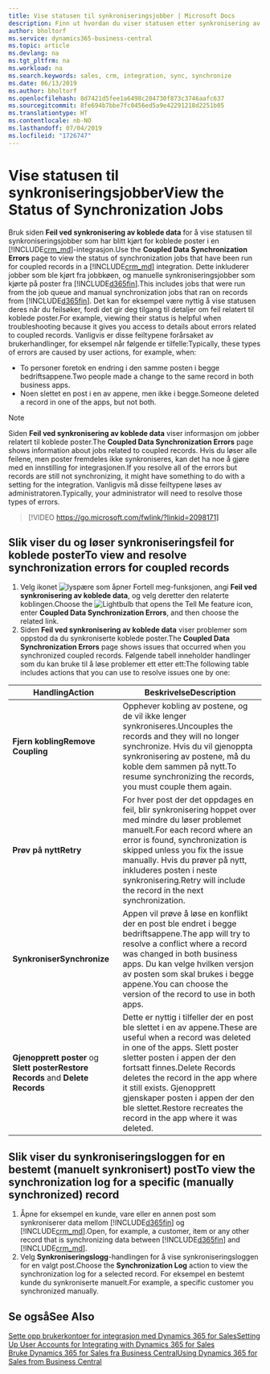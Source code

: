 ```yaml
---
title: Vise statusen til synkroniseringsjobber | Microsoft Docs
description: Finn ut hvordan du viser statusen etter synkronisering av koblede poster.
author: bholtorf
ms.service: dynamics365-business-central
ms.topic: article
ms.devlang: na
ms.tgt_pltfrm: na
ms.workload: na
ms.search.keywords: sales, crm, integration, sync, synchronize
ms.date: 06/13/2019
ms.author: bholtorf
ms.openlocfilehash: 8d7421d5fee1a6498c204730f873c3746aafc637
ms.sourcegitcommit: 8fe694b7bbe7fc0456ed5a9e42291218d2251b05
ms.translationtype: HT
ms.contentlocale: nb-NO
ms.lasthandoff: 07/04/2019
ms.locfileid: "1726747"
---
```

# <a name="view-the-status-of-synchronization-jobs"></a><span data-ttu-id="91a34-103">Vise statusen til synkroniseringsjobber</span><span class="sxs-lookup"><span data-stu-id="91a34-103">View the Status of Synchronization Jobs</span></span>
<span data-ttu-id="91a34-104">Bruk siden **Feil ved synkronisering av koblede data** for å vise statusen til synkroniseringsjobber som har blitt kjørt for koblede poster i en [!INCLUDE[crm_md](includes/crm_md.md)]-integrasjon.</span><span class="sxs-lookup"><span data-stu-id="91a34-104">Use the **Coupled Data Synchronization Errors** page to view the status of synchronization jobs that have been run for coupled records in a [!INCLUDE[crm_md](includes/crm_md.md)] integration.</span></span> <span data-ttu-id="91a34-105">Dette inkluderer jobber som ble kjørt fra jobbkøen, og manuelle synkroniseringsjobber som kjørte på poster fra [!INCLUDE[d365fin](includes/d365fin_md.md)].</span><span class="sxs-lookup"><span data-stu-id="91a34-105">This includes jobs that were run from the job queue and manual synchronization jobs that ran on records from [!INCLUDE[d365fin](includes/d365fin_md.md)].</span></span> <span data-ttu-id="91a34-106">Det kan for eksempel være nyttig å vise statusen deres når du feilsøker, fordi det gir deg tilgang til detaljer om feil relatert til koblede poster.</span><span class="sxs-lookup"><span data-stu-id="91a34-106">For example, viewing their status is helpful when troubleshooting because it gives you access to details about errors related to coupled records.</span></span> <span data-ttu-id="91a34-107">Vanligvis er disse feiltypene forårsaket av brukerhandlinger, for eksempel når følgende er tilfelle:</span><span class="sxs-lookup"><span data-stu-id="91a34-107">Typically, these types of errors are caused by user actions, for example, when:</span></span>  

* <span data-ttu-id="91a34-108">To personer foretok en endring i den samme posten i begge bedriftsappene.</span><span class="sxs-lookup"><span data-stu-id="91a34-108">Two people made a change to the same record in both business apps.</span></span>
* <span data-ttu-id="91a34-109">Noen slettet en post i en av appene, men ikke i begge.</span><span class="sxs-lookup"><span data-stu-id="91a34-109">Someone deleted a record in one of the apps, but not both.</span></span>

> [!Note]
> <span data-ttu-id="91a34-110">Siden **Feil ved synkronisering av koblede data** viser informasjon om jobber relatert til koblede poster.</span><span class="sxs-lookup"><span data-stu-id="91a34-110">The **Coupled Data Synchronization Errors** page shows information about jobs related to coupled records.</span></span> <span data-ttu-id="91a34-111">Hvis du løser alle feilene, men poster fremdeles ikke synkroniseres, kan det ha noe å gjøre med en innstilling for integrasjonen.</span><span class="sxs-lookup"><span data-stu-id="91a34-111">If you resolve all of the errors but records are still not synchronizing, it might have something to do with a setting for the integration.</span></span> <span data-ttu-id="91a34-112">Vanligvis må disse feiltypene løses av administratoren.</span><span class="sxs-lookup"><span data-stu-id="91a34-112">Typically, your administrator will need to resolve those types of errors.</span></span>   

> [!VIDEO https://go.microsoft.com/fwlink/?linkid=2098171]

## <a name="to-view-and-resolve-synchronization-errors-for-coupled-records"></a><span data-ttu-id="91a34-113">Slik viser du og løser synkroniseringsfeil for koblede poster</span><span class="sxs-lookup"><span data-stu-id="91a34-113">To view and resolve synchronization errors for coupled records</span></span>
1. <span data-ttu-id="91a34-114">Velg ikonet ![lyspære som åpner Fortell meg-funksjonen](media/ui-search/search_small.png "Fortell hva du vil gjøre"), angi **Feil ved synkronisering av koblede data**, og velg deretter den relaterte koblingen.</span><span class="sxs-lookup"><span data-stu-id="91a34-114">Choose the ![Lightbulb that opens the Tell Me feature](media/ui-search/search_small.png "Tell me what you want to do") icon, enter **Coupled Data Synchronization Errors**, and then choose the related link.</span></span>
2. <span data-ttu-id="91a34-115">Siden **Feil ved synkronisering av koblede data** viser problemer som oppstod da du synkroniserte koblede poster.</span><span class="sxs-lookup"><span data-stu-id="91a34-115">The **Coupled Data Synchronization Errors** page shows issues that occurred when you synchronized coupled records.</span></span> <span data-ttu-id="91a34-116">Følgende tabell inneholder handlinger som du kan bruke til å løse problemer ett etter ett:</span><span class="sxs-lookup"><span data-stu-id="91a34-116">The following table includes actions that you can use to resolve issues one by one:</span></span>

|<span data-ttu-id="91a34-117">Handling</span><span class="sxs-lookup"><span data-stu-id="91a34-117">Action</span></span>|<span data-ttu-id="91a34-118">Beskrivelse</span><span class="sxs-lookup"><span data-stu-id="91a34-118">Description</span></span>|
|----|----|
|<span data-ttu-id="91a34-119">**Fjern kobling**</span><span class="sxs-lookup"><span data-stu-id="91a34-119">**Remove Coupling**</span></span>|<span data-ttu-id="91a34-120">Opphever kobling av postene, og de vil ikke lenger synkroniseres.</span><span class="sxs-lookup"><span data-stu-id="91a34-120">Uncouples the records and they will no longer synchronize.</span></span> <span data-ttu-id="91a34-121">Hvis du vil gjenoppta synkronisering av postene, må du koble dem sammen på nytt.</span><span class="sxs-lookup"><span data-stu-id="91a34-121">To resume synchronizing the records, you must couple them again.</span></span>|
|<span data-ttu-id="91a34-122">**Prøv på nytt**</span><span class="sxs-lookup"><span data-stu-id="91a34-122">**Retry**</span></span>|<span data-ttu-id="91a34-123">For hver post der det oppdages en feil, blir synkronisering hoppet over med mindre du løser problemet manuelt.</span><span class="sxs-lookup"><span data-stu-id="91a34-123">For each record where an error is found, synchronization is skipped unless you fix the issue manually.</span></span> <span data-ttu-id="91a34-124">Hvis du prøver på nytt, inkluderes posten i neste synkronisering.</span><span class="sxs-lookup"><span data-stu-id="91a34-124">Retry will include the record in the next synchronization.</span></span>|
|<span data-ttu-id="91a34-125">**Synkroniser**</span><span class="sxs-lookup"><span data-stu-id="91a34-125">**Synchronize**</span></span>|<span data-ttu-id="91a34-126">Appen vil prøve å løse en konflikt der en post ble endret i begge bedriftsappene.</span><span class="sxs-lookup"><span data-stu-id="91a34-126">The app will try to resolve a conflict where a record was changed in both business apps.</span></span> <span data-ttu-id="91a34-127">Du kan velge hvilken versjon av posten som skal brukes i begge appene.</span><span class="sxs-lookup"><span data-stu-id="91a34-127">You can choose the version of the record to use in both apps.</span></span>|
|<span data-ttu-id="91a34-128">**Gjenopprett poster** og **Slett poster**</span><span class="sxs-lookup"><span data-stu-id="91a34-128">**Restore Records** and **Delete Records**</span></span>|<span data-ttu-id="91a34-129">Dette er nyttig i tilfeller der en post ble slettet i en av appene.</span><span class="sxs-lookup"><span data-stu-id="91a34-129">These are useful when a record was deleted in one of the apps.</span></span> <span data-ttu-id="91a34-130">Slett poster sletter posten i appen der den fortsatt finnes.</span><span class="sxs-lookup"><span data-stu-id="91a34-130">Delete Records deletes the record in the app where it still exists.</span></span> <span data-ttu-id="91a34-131">Gjenopprett gjenskaper posten i appen der den ble slettet.</span><span class="sxs-lookup"><span data-stu-id="91a34-131">Restore recreates the record in the app where it was deleted.</span></span>|

## <a name="to-view-the-synchronization-log-for-a-specific-manually-synchronized-record"></a><span data-ttu-id="91a34-132">Slik viser du synkroniseringsloggen for en bestemt (manuelt synkronisert) post</span><span class="sxs-lookup"><span data-stu-id="91a34-132">To view the synchronization log for a specific (manually synchronized) record</span></span>
1. <span data-ttu-id="91a34-133">Åpne for eksempel en kunde, vare eller en annen post som synkroniserer data mellom [!INCLUDE[d365fin](includes/d365fin_md.md)] og [!INCLUDE[crm_md](includes/crm_md.md)].</span><span class="sxs-lookup"><span data-stu-id="91a34-133">Open, for example, a customer, item or any other record that is synchronizing data between [!INCLUDE[d365fin](includes/d365fin_md.md)] and [!INCLUDE[crm_md](includes/crm_md.md)].</span></span>
2. <span data-ttu-id="91a34-134">Velg **Synkroniseringslogg**-handlingen for å vise synkroniseringsloggen for en valgt post.</span><span class="sxs-lookup"><span data-stu-id="91a34-134">Choose the **Synchronization Log** action to view the synchronization log for a selected record.</span></span> <span data-ttu-id="91a34-135">For eksempel en bestemt kunde du synkroniserte manuelt.</span><span class="sxs-lookup"><span data-stu-id="91a34-135">For example, a specific customer you synchronized manually.</span></span>

## <a name="see-also"></a><span data-ttu-id="91a34-136">Se også</span><span class="sxs-lookup"><span data-stu-id="91a34-136">See Also</span></span>  
[<span data-ttu-id="91a34-137">Sette opp brukerkontoer for integrasjon med Dynamics 365 for Sales</span><span class="sxs-lookup"><span data-stu-id="91a34-137">Setting Up User Accounts for Integrating with Dynamics 365 for Sales</span></span>](admin-setting-up-integration-with-dynamics-sales.md)  
[<span data-ttu-id="91a34-138">Bruke Dynamics 365 for Sales fra Business Central</span><span class="sxs-lookup"><span data-stu-id="91a34-138">Using Dynamics 365 for Sales from Business Central</span></span>](marketing-integrate-dynamicscrm.md)

